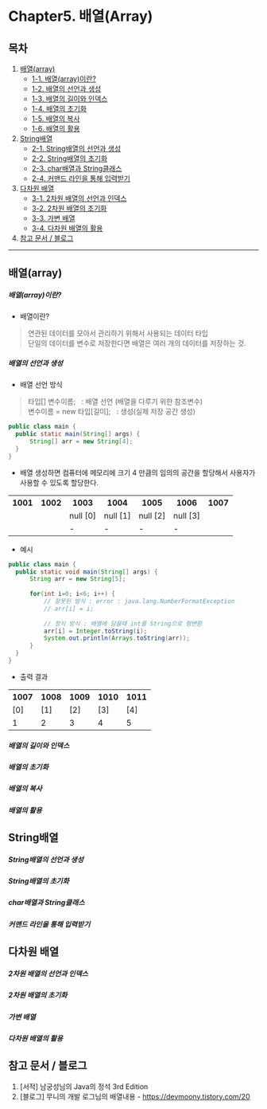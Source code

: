 # Chapter5. 배열(Array)

## 목차

1. [배열(array)](https://github.com/hongcoding94/java_storage/blob/main/Chapter5.%20%EB%B0%B0%EC%97%B4(Array).md#%EB%B0%B0%EC%97%B4array "배열(array)")
    - [1-1. 배열(array)이란?](https://github.com/hongcoding94/java_storage/blob/main/Chapter5.%20%EB%B0%B0%EC%97%B4(Array).md#%EB%B0%B0%EC%97%B4array%EC%9D%B4%EB%9E%80 "배열(array)이란?")
    - [1-2. 배열의 선언과 생성](https://github.com/hongcoding94/java_storage/blob/main/Chapter5.%20%EB%B0%B0%EC%97%B4(Array).md#%EB%B0%B0%EC%97%B4%EC%9D%98-%EC%84%A0%EC%96%B8%EA%B3%BC-%EC%83%9D%EC%84%B1 "배열의 선언과 생성")
    - [1-3. 배열의 길이와 인덱스](https://github.com/hongcoding94/java_storage/blob/main/Chapter5.%20%EB%B0%B0%EC%97%B4(Array).md#%EB%B0%B0%EC%97%B4%EC%9D%98-%EA%B8%B8%EC%9D%B4%EC%99%80-%EC%9D%B8%EB%8D%B1%EC%8A%A4 "배열의 길이와 인덱스")
    - [1-4. 배열의 초기화](https://github.com/hongcoding94/java_storage/blob/main/Chapter5.%20%EB%B0%B0%EC%97%B4(Array).md#%EB%B0%B0%EC%97%B4%EC%9D%98-%EC%B4%88%EA%B8%B0%ED%99%94 "배열의 초기화")
    - [1-5. 배열의 복사](https://github.com/hongcoding94/java_storage/blob/main/Chapter5.%20%EB%B0%B0%EC%97%B4(Array).md#%EB%B0%B0%EC%97%B4%EC%9D%98-%EB%B3%B5%EC%82%AC "배열의 복사")
    - [1-6. 배열의 활용](https://github.com/hongcoding94/java_storage/blob/main/Chapter5.%20%EB%B0%B0%EC%97%B4(Array).md#%EB%B0%B0%EC%97%B4%EC%9D%98-%ED%99%9C%EC%9A%A9 "배열의 활용")
2. [String배열](https://github.com/hongcoding94/java_storage/blob/main/Chapter5.%20%EB%B0%B0%EC%97%B4(Array).md#string%EB%B0%B0%EC%97%B4 "String배열")
    - [2-1. String배열의 선언과 생성](https://github.com/hongcoding94/java_storage/blob/main/Chapter5.%20%EB%B0%B0%EC%97%B4(Array).md#string%EB%B0%B0%EC%97%B4%EC%9D%98-%EC%84%A0%EC%96%B8%EA%B3%BC-%EC%83%9D%EC%84%B1 "String배열의 선언과 생성")
    - [2-2. String배열의 초기화](https://github.com/hongcoding94/java_storage/blob/main/Chapter5.%20%EB%B0%B0%EC%97%B4(Array).md#string%EB%B0%B0%EC%97%B4%EC%9D%98-%EC%B4%88%EA%B8%B0%ED%99%94 "String배열의 초기화")
    - [2-3. char배열과 String클래스](https://github.com/hongcoding94/java_storage/blob/main/Chapter5.%20%EB%B0%B0%EC%97%B4(Array).md#char%EB%B0%B0%EC%97%B4%EA%B3%BC-string%ED%81%B4%EB%9E%98%EC%8A%A4 "char배열과 String클래스")
    - [2-4. 커맨드 라인을 통해 입력받기](https://github.com/hongcoding94/java_storage/blob/main/Chapter5.%20%EB%B0%B0%EC%97%B4(Array).md#%EC%BB%A4%EB%A7%A8%EB%93%9C-%EB%9D%BC%EC%9D%B8%EC%9D%84-%ED%86%B5%ED%95%B4-%EC%9E%85%EB%A0%A5%EB%B0%9B%EA%B8%B0 "커맨드 라인을 통해 입력받기")
3. [다차원 배열](https://github.com/hongcoding94/java_storage/blob/main/Chapter5.%20%EB%B0%B0%EC%97%B4(Array).md#%EB%8B%A4%EC%B0%A8%EC%9B%90-%EB%B0%B0%EC%97%B4 "다차원 배열")
    - [3-1. 2차원 배열의 선언과 인덱스](https://github.com/hongcoding94/java_storage/blob/main/Chapter5.%20%EB%B0%B0%EC%97%B4(Array).md#2%EC%B0%A8%EC%9B%90-%EB%B0%B0%EC%97%B4%EC%9D%98-%EC%84%A0%EC%96%B8%EA%B3%BC-%EC%9D%B8%EB%8D%B1%EC%8A%A4 "2차원 배열의 선언과 인덱스")
    - [3-2. 2차원 배열의 초기화](https://github.com/hongcoding94/java_storage/blob/main/Chapter5.%20%EB%B0%B0%EC%97%B4(Array).md#2%EC%B0%A8%EC%9B%90-%EB%B0%B0%EC%97%B4%EC%9D%98-%EC%B4%88%EA%B8%B0%ED%99%94 "2차원 배열의 초기화")
    - [3-3. 가변 배열](https://github.com/hongcoding94/java_storage/blob/main/Chapter5.%20%EB%B0%B0%EC%97%B4(Array).md#%EA%B0%80%EB%B3%80-%EB%B0%B0%EC%97%B4 "가변 배열")
    - [3-4. 다차원 배열의 활용](https://github.com/hongcoding94/java_storage/blob/main/Chapter5.%20%EB%B0%B0%EC%97%B4(Array).md#%EB%8B%A4%EC%B0%A8%EC%9B%90-%EB%B0%B0%EC%97%B4%EC%9D%98-%ED%99%9C%EC%9A%A9 "다차원 배열의 활용")
4. [참고 문서 / 블로그](https://github.com/hongcoding94/java_storage/blob/main/Chapter5.%20%EB%B0%B0%EC%97%B4(Array).md#%EC%B0%B8%EA%B3%A0-%EB%AC%B8%EC%84%9C--%EB%B8%94%EB%A1%9C%EA%B7%B8 "참고 문서 / 블로그")

---

## 배열(array)

  ##### 배열(array)이란?
  
  - 배열이란?
  > 연관된 데이터를 모아서 관리하기 위해서 사용되는 데이터 타입 <br/>
  > 단일의 데이터를 변수로 저장한다면 배열은 여러 개의 데이터를 저장하는 것.
  
  ##### 배열의 선언과 생성
 
  - 배열 선언 방식
  > 타입[] 변수이름;              &nbsp; : 배열 선언 (배열을 다루기 위한 참조변수) <br/>
  > 변수이름 = new 타입[길이];     &nbsp; :  생성(실제 저장 공간 생성)
  
  ```java
  public class main {
    public static main(String[] args) {
        String[] arr = new String[4];
    }
  }
  ```
  
  - 배열 생성하면 컴퓨터에 메모리에 크기 4 만큼의 임의의 공간을 할당해서 사용자가 사용할 수 있도록 할당한다.
  <table>
    <tr>
        <th>1001</th>
        <th>1002</th>
        <th>1003</th>
        <th>1004</th>
        <th>1005</th>
        <th>1006</th>
        <th>1007</th>
    </tr>
    <tr>
        <td></td>
        <td></td>
        <td>null [0]</td>
        <td>null [1]</td>
        <td>null [2]</td>
        <td>null [3]</td>
        <td></td>
    </tr>
    <tr>
        <td> </td>
        <td> </td>
        <td> - </td>
        <td> - </td>
        <td> - </td>
        <td> - </td>
        <td> </td>
    </tr>
  </table>
  
  - 예시
  ```java
  public class main {
    public static void main(String[] args) {
        String arr = new String[5];
        
        for(int i=0; i<6; i++) {
            // 잘못된 방식 : error : java.lang.NumberFormatException
            // arr[i] = i;
            
            // 정식 방식 : 배열에 담을때 int를 String으로 형변환
            arr[i] = Integer.toString(i);
            System.out.println(Arrays.toString(arr));
        }
    }
  }
  ```
  -  출력 결과
  <table>
    <tr>
        <th>1007</th>
        <th>1008</th>
        <th>1009</th>
        <th>1010</th>
        <th>1011</th>
    </tr>
    <tr>
        <td>[0]</td>
        <td>[1]</td>
        <td>[2]</td>
        <td>[3]</td>
        <td>[4]</td>
    </tr>
    <tr>
        <td> 1 </td>
        <td> 2 </td>
        <td> 3 </td>
        <td> 4 </td>
        <td> 5 </td>
    </tr>
  </table>
  
  ##### 배열의 길이와 인덱스
  
  
  
  ##### 배열의 초기화
  
  
  ##### 배열의 복사
  
  
  ##### 배열의 활용
  
  
  
## String배열

  ##### String배열의 선언과 생성
  
  
  ##### String배열의 초기화
  
  
  ##### char배열과 String클래스
  
  
  ##### 커맨드 라인을 통해 입력받기
  
  

## 다차원 배열

  ##### 2차원 배열의 선언과 인덱스
  
  
  ##### 2차원 배열의 초기화
  
  
  ##### 가변 배열
  
  
  ##### 다차원 배열의 활용
  
  

## 참고 문서 / 블로그
  1. [서적] 남궁성님의 Java의 정석 3rd Edition
  2. [블로그] 무니의 개발 로그님의 배열내용  - https://devmoony.tistory.com/20 
